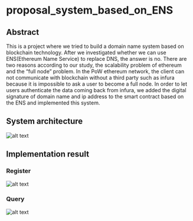 # proposal_system_based_on_ENS

## Abstract
This is a project where we tried to build a domain name system based on blockchain technology. After we investigated whether we can use ENS(Ethereum Name Service) to replace DNS, the answer is no. There are two reasons according to our study, the scalability problem of ethereum and the “full node” problem. In the PoW ethereum network, the client can not communicate with blockchain without a third party such as infura because it is impossible to ask a user to become a full node. In order to let users authenticate the data coming back from infura, we added the digital signature of domain name and ip address to the smart contract based on the ENS and implemented this system.

## System architecture
![alt text](https://github.com/shihchengpeng/proposal_system_based_on_ENS/blob/main/image/System%20Architecture.png)

## Implementation result
### Register
![alt text](https://github.com/shihchengpeng/proposal_system_based_on_ENS/blob/main/image/register.png)

### Query
![alt text](https://github.com/shihchengpeng/proposal_system_based_on_ENS/blob/main/image/query.png)
